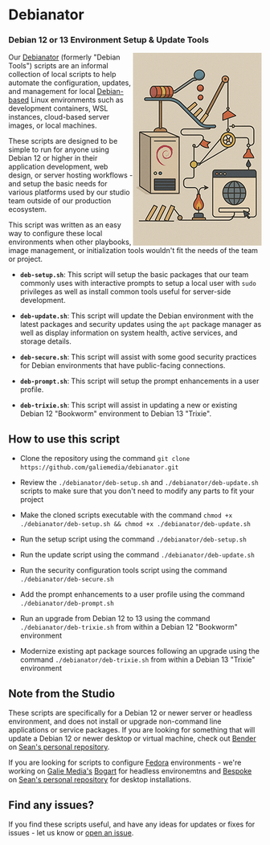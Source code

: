 
# Debianator

### Debian 12 or 13 Environment Setup & Update Tools

<img style="float: right;" src="debianator.png" />

Our [Debianator](https://www.github.com/galiemedia/debianator.git) (formerly "Debian Tools") scripts are an informal collection of local scripts to help automate the configuration, updates, and management for local [Debian-based](https://www.debian.org/) Linux environments such as development containers, WSL instances, cloud-based server images, or local machines.

These scripts are designed to be simple to run for anyone using Debian 12 or higher in their application development, web design, or server hosting workflows - and setup the basic needs for various platforms used by our studio team outside of our production ecosystem.

This script was written as an easy way to configure these local environments when other playbooks, image management, or initialization tools wouldn't fit the needs of the team or project.

*  **`deb-setup.sh`**: This script will setup the basic packages that our team commonly uses with interactive prompts to setup a local user with `sudo` privileges as well as install common tools useful for server-side development.

*  **`deb-update.sh`**: This script will update the Debian environment with the latest packages and security updates using the `apt` package manager as well as display information on system health, active services, and storage details.

*  **`deb-secure.sh`**: This script will assist with some good security practices for Debian environments that have public-facing connections.

*  **`deb-prompt.sh`**: This script will setup the prompt enhancements in a user profile.

*  **`deb-trixie.sh`**: This script will assist in updating a new or existing Debian 12 "Bookworm" environment to Debian 13 "Trixie".

## How to use this script

- Clone the repository using the command `git clone https://github.com/galiemedia/debianator.git`

- Review the `./debianator/deb-setup.sh` and `./debianator/deb-update.sh` scripts to make sure that you don't need to modify any parts to fit your project

- Make the cloned scripts executable with the command `chmod +x ./debianator/deb-setup.sh && chmod +x ./debianator/deb-update.sh`

- Run the setup script using the command `./debianator/deb-setup.sh`  

- Run the update script using the command `./debianator/deb-update.sh` 

- Run the security configuration tools script using the command `./debianator/deb-secure.sh`

- Add the prompt enhancements to a user profile using the command `./debianator/deb-prompt.sh`

- Run an upgrade from Debian 12 to 13 using the command `./debianator/deb-trixie.sh` from within a Debian 12 "Bookworm" environment

- Modernize existing apt package sources following an upgrade using the command `./debianator/deb-trixie.sh` from within a Debian 13 "Trixie" environment

## Note from the Studio

These scripts are specifically for a Debian 12 or newer server or headless environment, and does not install or upgrade non-command line applications or service packages. If you are looking for something that will update a Debian 12 or newer desktop or virtual machine, check out [Bender](https://www.github.com/seangalie/bender.git) on [Sean's personal repository](https://www.github.com/seangalie/).

If you are looking for scripts to configure [Fedora](https://www.fedoraproject.org/) environments - we're working on [Galie Media's](https://www.galiemedia.com/)  [Bogart](https://www.github.com/galiemedia/bogart.git) for headless environemtns and [Bespoke](https://www.github.com/seangalie/bespoke.git) on [Sean's personal repository](https://www.github.com/seangalie/) for desktop installations.

## Find any issues?

If you find these scripts useful, and have any ideas for updates or fixes for issues - let us know or [open an issue](https://github.com/galiemedia/debianator/issues/new). 